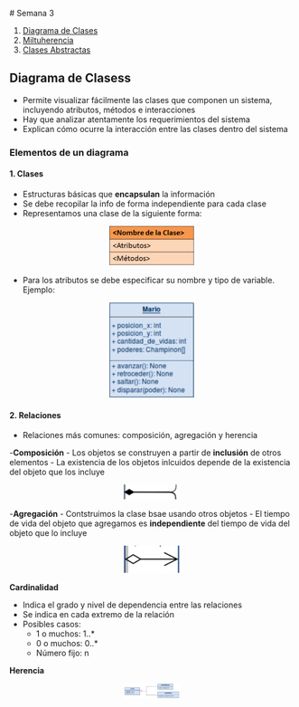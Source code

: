 # Semana 3
1. [Diagrama de Clases](#DiagramaDeClases)
2. [Miltuherencia](#Multiherencia)
3. [Clases Abstractas](#ClasesAbstractas)
## Diagrama de Clasess
- Permite visualizar fácilmente las clases que componen un sistema, incluyendo atributos, métodos e interacciones
- Hay que analizar atentamente los requerimientos del sistema
- Explican cómo ocurre la interacción entre las clases dentro del sistema
### Elementos de un diagrama
#### 1. Clases
- Estructuras básicas que **encapsulan** la información
- Se debe recopilar la info de forma independiente para cada clase
- Representamos una clase de la siguiente forma:

<p align="center">
<img src="img/img.png" alt="img" width="150"/>
</p>

- Para los atributos se debe especificar su nombre y tipo de variable. Ejemplo:

<p align="center">
<img src="img/img2.png" alt="img" width="150"/>
</p>

#### 2. Relaciones
- Relaciones más comunes: composición, agregación y herencia

-**Composición**
    - Los objetos se construyen a partir de **inclusión** de otros elementos
    - La existencia de los objetos inlcuidos depende de la existencia del objeto que los incluye

<p align="center">
<img src="img/img3.png" alt="img" width="100"/>
</p>

-**Agregación**
    - Contstruimos la clase bsae usando otros objetos
    - El tiempo de vida del objeto que agregamos es **independiente** del tiempo de vida del objeto que lo incluye

<p align="center">
<img src="img/img4.png" alt="img" width="100"/>
</p>

**Cardinalidad**
- Indica el grado y nivel de dependencia entre las relaciones
- Se indica en cada extremo de la relación
- Posibles casos:
    - 1 o muchos: 1..*
    - 0 o muchos: 0..*
    - Número fijo: n

**Herencia**

<p align="center">
<img src="img/img5.png" alt="img" width="100"/>
</p>

